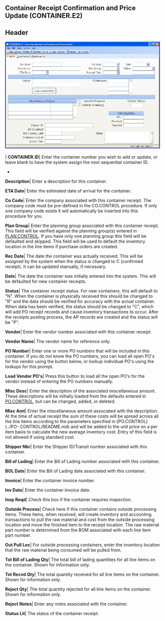 ## Container Receipt Confirmation and Price Update (CONTAINER.E2)
<PageHeader />

## Header

![](./CONTAINER-E2-1.jpg)

| **CONTAINER.ID**|  Enter the container number you wish to add or update, or
leave blank to have the system assign the next sequential container ID.

-  
**Description**|  Enter a description for this container.

**ETA Date**|  Enter the estimated date of arrival for the container.

**Co Code**|  Enter the company associated with this container receipt. The
company code must be pre-defined in the CO.CONTROL procedure. If only one
company code exists it will automatically be inserted into this procedure for
you.

**Plan Group**|  Enter the planning group associated with this container
receipt. This field will be verified against the planning group(s) entered in
[PLAN.CONTROL](../PLAN-CONTROL/README.md). If you have only one planning group this
field will be defaulted and skipped. This field will be used to default the
inventory location in the line items if purchase orders are created.

**Rec Date**|  The date the container was actually received. This will be
assigned by the system when the status is changed to C (confirmed receipt). It
can be updated manually, if necessary.

**Date**|  The date the container was initially entered into the system. This
will be defaulted for new container receipts.

**Status**|  The container receipt status. For new containers, this will
default to "N". When the container is physically received this should be
changed to "R" and the data should be verified for accuracy with the actual
container. When data has been verified, the status should be changed to "C",
which will add PO receipt records and cause inventory transactions to occur.
After the receipts posting process, the AP records are created and the status
will be "P".

**Vendor**|  Enter the vendor number associated with this container receipt.

**Vendor Name**|  The vendor name for reference only.

**PO Number**|  Enter one or more PO numbers that will be included in this
container. If you do not know the PO numbers, you can load all open PO's for
the vendor using the button below, or lookup individual PO's using the lookups
for this prompt.

**Load Vendor PO's**|  Press this button to load all the open PO's for the
vendor instead of entering the PO numbers manually.

**Misc Desc**|  Enter the description of the associated miscellaneous amount.
These descriptions will be initially loaded from the defaults entered in
[PO.CONTROL](../PO-CONTROL/README.md), but can be changed, added, or deleted.

**Misc Amt**|  Enter the miscellaneous amount associated with the description.
At the time of actual receipt the sum of these costs will be spread across all
the line items according to the parameters specified in [PO.CONTROL](../PO-
CONTROL/README.md) and will be added to the unit price on a per item basis to
calculate the new average inventory cost. Entry of this field is not allowed
if using standard cost.

**Shipper Nbr**|  Enter the Shipper ID/Transit number associated with this
container.

**Bill of Lading**|  Enter the Bill of Lading number associated with this
container.

**BOL Date**|  Enter the Bill of Lading date associated with this container.

**Invoice**|  Enter the container invoice number.

**Inv Date**|  Enter the container invoice date.

**Insp Reqd**|  Check this box if the container requires inspection.

**Outside Process**|  Check here if this container contains outside processing
items. These items, when received, will create inventory and accounting
transactions to pull the raw material and cost from the outside processing
location and move the finished item to the receipt location. The raw material
part number is determined from the BOM associated with each line item part
number.

**Out Pull Loc**|  For outside processing containers, enter the inventory
location that the raw material being consumed will be pulled from.

**Tot Bill of Lading Qty**|  The total bill of lading quantities for all line
items on the container. Shown for information only.

**Tot Recvd Qty**|  The total quantity received for all line items on the
container. Shown for information only.

**Reject Qty**|  The total quantity rejected for all line items on the
container. Shown for information only.

**Reject Notes**|  Enter any notes associated with the container.

**Status Lit**|  The status of the container receipt.


<badge text= "Version 8.10.57 " vertical="middle" />

<PageFooter />
